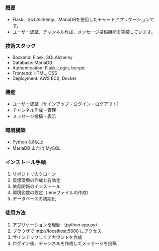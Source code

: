 
### 概要
- Flask、SQLAlchemy、MariaDBを使用したチャットアプリケーションです。
- ユーザー認証、チャンネル作成、メッセージ投稿機能を実装しています。


### 技術スタック
- Backend: Flask, SQLAlchemy
- Database: MariaDB
- Authentication: Flask-Login, bcrypt
- Frontend: HTML, CSS
- Deployment: AWS EC2, Docker


### 機能
- ユーザー認証（サインアップ・ログイン・ログアウト）
- チャンネル作成・管理
- メッセージ投稿・表示


### 環境構築
- Python 3.8以上
- MariaDB または MySQL


### インストール手順
1. リポジトリのクローン
2. 仮想環境の作成と有効化
3. 依存関係のインストール
4. 環境変数の設定（.envファイルの作成）
5. データベースの初期化


### 使用方法
1. アプリケーションを起動 （python app.py）
2. ブラウザで http://localhost:5000 にアクセス
3. サインアップしてアカウントを作成
4. ログイン後、チャンネルを作成してメッセージを投稿